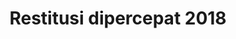 ---
title: Restitusi dipercepat 2018
fitur : lainlain
modifiedTime : 01/02/2020
topik: e-SPT
linkurl: https://drive.google.com/file/d/1ZCli2ATzVmZgYdIDUKrsithjJm3eLI0c/view?usp=sharing
---
